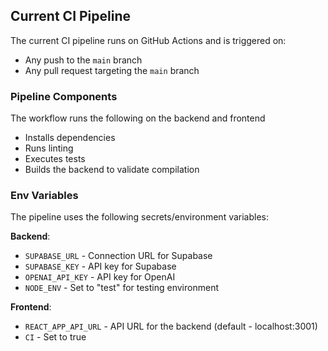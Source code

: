 ## Current CI Pipeline

The current CI pipeline runs on GitHub Actions and is triggered on:

- Any push to the `main` branch
- Any pull request targeting the `main` branch

### Pipeline Components

The workflow runs the following on the backend and frontend

   - Installs dependencies
   - Runs linting 
   - Executes tests 
   - Builds the backend to validate compilation


### Env Variables

The pipeline uses the following secrets/environment variables:

**Backend**:

- `SUPABASE_URL` - Connection URL for Supabase
- `SUPABASE_KEY` - API key for Supabase
- `OPENAI_API_KEY` - API key for OpenAI
- `NODE_ENV` - Set to "test" for testing environment

**Frontend**:

- `REACT_APP_API_URL` - API URL for the backend (default - localhost:3001)
- `CI` - Set to true 

